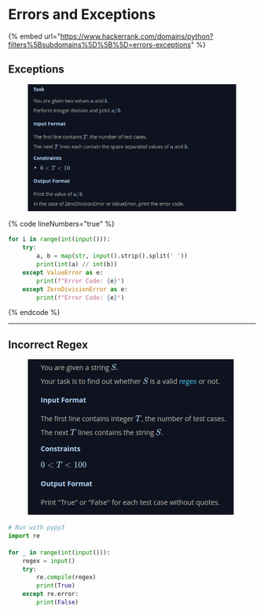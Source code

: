 # Errors and Exceptions

{% embed url="https://www.hackerrank.com/domains/python?filters%5Bsubdomains%5D%5B%5D=errors-exceptions" %}

## Exceptions

<figure><img src="../.gitbook/assets/image (64).png" alt=""><figcaption></figcaption></figure>

{% code lineNumbers="true" %}
```python
for i in range(int(input())):
    try:
        a, b = map(str, input().strip().split(' '))
        print(int(a) // int(b))
    except ValueError as e:
        print(f"Error Code: {e}")
    except ZeroDivisionError as e:
        print(f"Error Code: {e}")
```
{% endcode %}

***

## Incorrect Regex

<figure><img src="../.gitbook/assets/image (65).png" alt=""><figcaption></figcaption></figure>

```python
# Run with pypy3
import re

for _ in range(int(input())):
    regex = input()
    try:
        re.compile(regex)
        print(True)
    except re.error:
        print(False)
```

